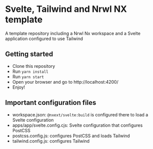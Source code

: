 # Svelte, Tailwind and Nrwl NX template

A template repository including a Nrwl Nx workspace and a Svelte application configured to use Tailwind

## Getting started

- Clone this repository
- Run `yarn install`
- Run `yarn start`
- Open your browser and go to http://localhost:4200/
- Enjoy!

## Important configuration files

- workspace.json: `@nxext/svelte:build` is configured there to load a Svelte configuration
- apps/app/svelte.config.cjs: Svelte configuration that configures PostCSS
- postcss.config.js: configures PostCSS and loads Tailwind
- tailwind.config.js: configures Tailwind
